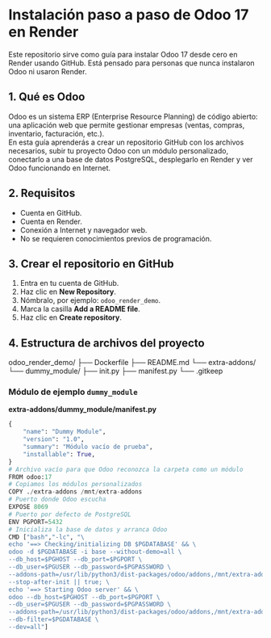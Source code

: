 # Instalación paso a paso de Odoo 17 en Render

Este repositorio sirve como guía para instalar Odoo 17 desde cero en Render usando GitHub. Está pensado para personas que nunca instalaron Odoo ni usaron Render.

## 1. Qué es Odoo

Odoo es un sistema ERP (Enterprise Resource Planning) de código abierto: una aplicación web que permite gestionar empresas (ventas, compras, inventario, facturación, etc.).  
En esta guía aprenderás a crear un repositorio GitHub con los archivos necesarios, subir tu proyecto Odoo con un módulo personalizado, conectarlo a una base de datos PostgreSQL, desplegarlo en Render y ver Odoo funcionando en Internet.

## 2. Requisitos

- Cuenta en GitHub.  
- Cuenta en Render.  
- Conexión a Internet y navegador web.  
- No se requieren conocimientos previos de programación.

## 3. Crear el repositorio en GitHub

1. Entra en tu cuenta de GitHub.  
2. Haz clic en **New Repository**.  
3. Nómbralo, por ejemplo: `odoo_render_demo`.  
4. Marca la casilla **Add a README file**.  
5. Haz clic en **Create repository**.  


## 4. Estructura de archivos del proyecto

odoo_render_demo/
├── Dockerfile
├── README.md
└── extra-addons/
└── dummy_module/
├── init.py
├── manifest.py
└── .gitkeep

### Módulo de ejemplo `dummy_module`

**extra-addons/dummy_module/__manifest__.py**

```python
{
    "name": "Dummy Module",
    "version": "1.0",
    "summary": "Módulo vacío de prueba",
    "installable": True,
}
# Archivo vacío para que Odoo reconozca la carpeta como un módulo
FROM odoo:17
# Copiamos los módulos personalizados
COPY ./extra-addons /mnt/extra-addons
# Puerto donde Odoo escucha
EXPOSE 8069
# Puerto por defecto de PostgreSQL
ENV PGPORT=5432
# Inicializa la base de datos y arranca Odoo
CMD ["bash","-lc", "\
echo '==> Checking/initializing DB $PGDATABASE' && \
odoo -d $PGDATABASE -i base --without-demo=all \
--db_host=$PGHOST --db_port=$PGPORT \
--db_user=$PGUSER --db_password=$PGPASSWORD \
--addons-path=/usr/lib/python3/dist-packages/odoo/addons,/mnt/extra-addons \
--stop-after-init || true; \
echo '==> Starting Odoo server' && \
odoo --db_host=$PGHOST --db_port=$PGPORT \
--db_user=$PGUSER --db_password=$PGPASSWORD \
--addons-path=/usr/lib/python3/dist-packages/odoo/addons,/mnt/extra-addons \
--db-filter=$PGDATABASE \
--dev=all"]

